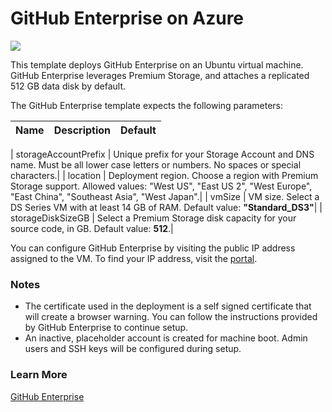 # GitHub Enterprise on Azure

<a href="https://azuredeploy.net/" target="_blank">
    <img src="http://azuredeploy.net/deploybutton.png"/>
</a>

This template deploys GitHub Enterprise on an Ubuntu virtual machine. GitHub Enterprise leverages Premium Storage, and attaches a replicated 512 GB data disk by default. 

The GitHub Enterprise template expects the following parameters:

| Name   | Description    | Default   |
|:--- |:---|:---|

| storageAccountPrefix  | Unique prefix for your Storage Account and DNS name. Must be all lower case letters or numbers. No spaces or special characters.|
| location | Deployment region. Choose a region with Premium Storage support. Allowed values: "West US", "East US 2", "West Europe", "East China", "Southeast Asia", "West Japan".|
| vmSize | VM size. Select a DS Series VM with at least 14 GB of RAM. Default value: **"Standard_DS3"**|
| storageDiskSizeGB | Select a Premium Storage disk capacity for your source code, in GB. Default value: **512**.|

You can configure GitHub Enterprise by visiting the public IP address assigned to the VM. To find your IP address, visit the [portal](https://portal.azure.com).

### Notes

- The certificate used in the deployment is a self signed certificate that will create a browser warning. You can follow the instructions provided by GitHub Enterprise to continue setup.
- An inactive, placeholder account is created for machine boot. Admin users and SSH keys will be configured during setup.

### Learn More

[GitHub Enterprise](https://enterprise.github.com)
